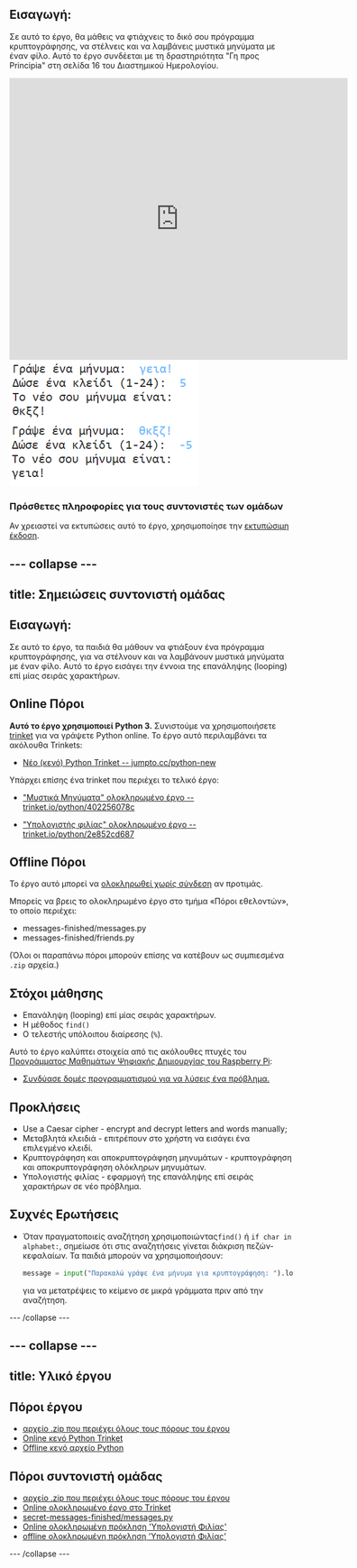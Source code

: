## Εισαγωγή:

Σε αυτό το έργο, θα μάθεις να φτιάχνεις το δικό σου πρόγραμμα κρυπτογράφησης, να στέλνεις και να λαμβάνεις μυστικά μηνύματα με έναν φίλο. Αυτό το έργο συνδέεται με τη δραστηριότητα "Γη προς Principia" στη σελίδα 16 του Διαστημικού Ημερολογίου.

<div class="trinket">
  <iframe src="https://trinket.io/embed/python/402256078c?outputOnly=true&start=result" width="600" height="500" frameborder="0" marginwidth="0" marginheight="0" allowfullscreen>
  </iframe>
  <img src="images/messages-finished.png">
</div>

### Πρόσθετες πληροφορίες για τους συντονιστές των ομάδων

Αν χρειαστεί να εκτυπώσεις αυτό το έργο, χρησιμοποίησε την [εκτυπώσιμη έκδοση](https://projects.raspberrypi.org/en/projects/secret-messages/print).

## \--- collapse \---

## title: Σημειώσεις συντονιστή ομάδας

## Εισαγωγή:

Σε αυτό το έργο, τα παιδιά θα μάθουν να φτιάξουν ένα πρόγραμμα κρυπτογράφησης, για να στέλνουν και να λαμβάνουν μυστικά μηνύματα με έναν φίλο. Αυτό το έργο εισάγει την έννοια της επανάληψης (looping) επί μίας σειράς χαρακτήρων.

## Online Πόροι

**Αυτό το έργο χρησιμοποιεί Python 3.** Συνιστούμε να χρησιμοποιήσετε [trinket](https://trinket.io/) για να γράψετε Python online. Το έργο αυτό περιλαμβάνει τα ακόλουθα Trinkets:

* [Νέο (κενό) Python Trinket -- jumpto.cc/python-new](http://jumpto.cc/python-new)

Υπάρχει επίσης ένα trinket που περιέχει το τελικό έργο:

* ["Μυστικά Μηνύματα" ολοκληρωμένο έργο -- trinket.io/python/402256078c](https://trinket.io/python/402256078c)

* ["Υπολογιστής φιλίας" ολοκληρωμένο έργο -- trinket.io/python/2e852cd687](https://trinket.io/python/2e852cd687)

## Offline Πόροι

Το έργο αυτό μπορεί να [ολοκληρωθεί χωρίς σύνδεση](https://www.codeclubprojects.org/en-GB/resources/python-working-offline/) αν προτιμάς.

Μπορείς να βρεις το ολοκληρωμένο έργο στο τμήμα «Πόροι εθελοντών», το οποίο περιέχει:

* messages-finished/messages.py
* messages-finished/friends.py

(Όλοι οι παραπάνω πόροι μπορούν επίσης να κατέβουν ως συμπιεσμένα `.zip` αρχεία.)

## Στόχοι μάθησης

* Επανάληψη (looping) επί μίας σειράς χαρακτήρων.
* Η μέθοδος `find()`
* Ο τελεστής υπόλοιπου διαίρεσης (`%`).

Αυτό το έργο καλύπτει στοιχεία από τις ακόλουθες πτυχές του [Προγράμματος Μαθημάτων Ψηφιακής Δημιουργίας του Raspberry Pi](http://rpf.io/curriculum):

* [Συνδύασε δομές προγραμματισμού για να λύσεις ένα πρόβλημα.](https://www.raspberrypi.org/curriculum/programming/builder)

## Προκλήσεις

* Use a Caesar cipher - encrypt and decrypt letters and words manually;
* Μεταβλητά κλειδιά - επιτρέπουν στο χρήστη να εισάγει ένα επιλεγμένο κλειδί.
* Κρυπτογράφηση και αποκρυπτογράφηση μηνυμάτων - κρυπτογράφηση και αποκρυπτογράφηση ολόκληρων μηνυμάτων.
* Υπολογιστής φιλίας - εφαρμογή της επανάληψης επί σειράς χαρακτήρων σε νέο πρόβλημα.

## Συχνές Ερωτήσεις

* Όταν πραγματοποιείς αναζήτηση χρησιμοποιώντας`find()` ή `if char in alphabet:`, σημείωσε ότι στις αναζητήσεις γίνεται διάκριση πεζών-κεφαλαίων. Τα παιδιά μπορούν να χρησιμοποιήσουν:
    
    ```python
    message = input("Παρακαλώ γράψε ένα μήνυμα για κρυπτογράφηση: ").lower()
    ```
    
    για να μετατρέψεις το κείμενο σε μικρά γράμματα πριν από την αναζήτηση.

\--- /collapse \---

## \--- collapse \---

## title: Υλικό έργου

## Πόροι έργου

* [αρχείο .zip που περιέχει όλους τους πόρους του έργου](resources/secret-messages-project-resources.zip)
* [Online κενό Python Trinket](http://jumpto.cc/python-new)
* [Offline κενό αρχείο Python](resources/new-new.py)

## Πόροι συντονιστή ομάδας

* [αρχείο .zip που περιέχει όλους τους πόρους του έργου](resources/secret-messages-volunteer-resources.zip)
* [Online ολοκληρωμένο έργο στο Τrinket](https://trinket.io/python/402256078c)
* [secret-messages-finished/messages.py](resources/secret-messages-finished-messages.py)
* [Online ολοκληρωμένη πρόκληση 'Υπολογιστή Φιλίας'](https://trinket.io/python/2e852cd687)
* [offline ολοκληρωμένη πρόκληση 'Υπολογιστή Φιλίας'](resources/friendship-calculator-finished-friends.py)

\--- /collapse \---